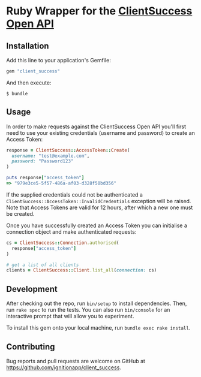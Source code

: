 # Ruby Wrapper for the [ClientSuccess Open API](https://clientsuccessapi.docs.apiary.io/)

## Installation

Add this line to your application's Gemfile:

```ruby
gem "client_success"
```

And then execute:

    $ bundle


## Usage

In order to make requests against the ClientSuccess Open API you'll first need to use your existing credentials (username and password) to create an Access Token:

```ruby
response = ClientSuccess::AccessToken::Create(
  username: "test@example.com",
  password: "Password123"
)

puts response["access_token"]
=> "979e3ce5-5f57-486a-af03-d328f50bd356"
```

If the supplied credentials could not be authenticated a `ClientSuccess::AccessToken::InvalidCredentials` exception will be raised. Note that Access Tokens are valid for 12 hours, after which a new one must be created.

Once you have successfully created an Access Token you can initialise a connection object and make authenticated requests:

```ruby
cs = ClientSuccess::Connection.authorised(
  response["access_token"]
)

# get a list of all clients
clients = ClientSuccess::Client.list_all(connection: cs)
```

## Development

After checking out the repo, run `bin/setup` to install dependencies. Then, run `rake spec` to run the tests. You can also run `bin/console` for an interactive prompt that will allow you to experiment.

To install this gem onto your local machine, run `bundle exec rake install`.


## Contributing

Bug reports and pull requests are welcome on GitHub at https://github.com/ignitionapp/client_success.
